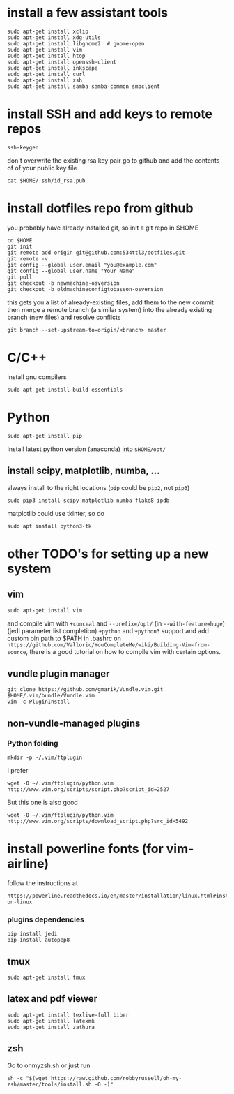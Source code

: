 # install a few assistant tools
```
sudo apt-get install xclip
sudo apt-get install xdg-utils
sudo apt-get install libgnome2  # gnome-open
sudo apt-get install vim
sudo apt-get install htop
sudo apt-get install openssh-client
sudo apt-get install inkscape
sudo apt-get install curl
sudo apt-get install zsh
sudo apt-get install samba samba-common smbclient
```
# install SSH and add keys to remote repos
```
ssh-keygen
```
don't overwrite the existing rsa key pair
go to github and add the contents of of your public key file
```
cat $HOME/.ssh/id_rsa.pub
```

# install dotfiles repo from github
you probably have already installed git, so init a git repo in $HOME
```
cd $HOME
git init
git remote add origin git@github.com:534ttl3/dotfiles.git
git remote -v
git config --global user.email "you@example.com"
git config --global user.name "Your Name"
git pull
git checkout -b newmachine-osversion
git checkout -b oldmachineconfigtobaseon-osversion
```

this gets you a list of already-existing files, add them to the new commit 
then merge a remote branch (a similar system) into 
the already existing branch (new files) and resolve conflicts

```
git branch --set-upstream-to=origin/<branch> master
```

# C/C++
install gnu compilers
```
sudo apt-get install build-essentials
```

# Python
```
sudo apt-get install pip
```
Install latest python version (anaconda) into `$HOME/opt/`

## install scipy, matplotlib, numba, ...
always install to the right locations (`pip` could be `pip2`, not `pip3`)
```
sudo pip3 install scipy matplotlib numba flake8 ipdb
```
matplotlib could use tkinter, so do
```
sudo apt install python3-tk
```

# other TODO's for setting up a new system

## vim 
```
sudo apt-get install vim
```
and compile vim with `+conceal` and `--prefix=/opt/` (in `--with-feature=huge`) (jedi parameter list completion) `+python` and `+python3` 
support and add custom bin path to $PATH in .bashrc
on `https://github.com/Valloric/YouCompleteMe/wiki/Building-Vim-from-source`,
there is a good tutorial on how to compile vim with certain options.

## vundle plugin manager
```
git clone https://github.com/gmarik/Vundle.vim.git $HOME/.vim/bundle/Vundle.vim
vim -c PluginInstall
```

## non-vundle-managed plugins
### Python folding
```
mkdir -p ~/.vim/ftplugin
```
I prefer
```
wget -O ~/.vim/ftplugin/python.vim http://www.vim.org/scripts/script.php?script_id=2527
``` 
But this one is also good
```
wget -O ~/.vim/ftplugin/python.vim http://www.vim.org/scripts/download_script.php?src_id=5492
```

# install powerline fonts (for vim-airline)
follow the instructions at 
```
https://powerline.readthedocs.io/en/master/installation/linux.html#installation-on-linux
```

### plugins dependencies
```
pip install jedi
pip install autopep8
```

## tmux
```
sudo apt-get install tmux
```
## latex and pdf viewer
```
sudo apt-get install texlive-full biber
sudo apt-get install latexmk
sudo apt-get install zathura
```

## zsh
Go to ohmyzsh.sh or just run
```
sh -c "$(wget https://raw.github.com/robbyrussell/oh-my-zsh/master/tools/install.sh -O -)"
```
